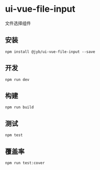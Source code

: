 # ui-vue-file-input

文件选择组件

## 安装

```shell
npm install @jyb/ui-vue-file-input --save
```

## 开发

```shell
npm run dev
```

## 构建

```shell
npm run build
```

## 测试

```shell
npm test
```

## 覆盖率

```shell
npm run test:cover
```
